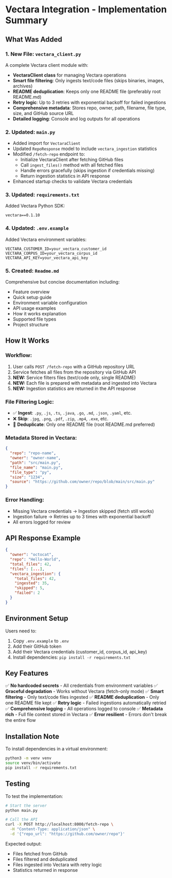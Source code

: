 # Vectara Integration - Implementation Summary

## What Was Added

### 1. **New File: `vectara_client.py`**

A complete Vectara client module with:

- **VectaraClient class** for managing Vectara operations
- **Smart file filtering**: Only ingests text/code files (skips binaries, images, archives)
- **README deduplication**: Keeps only one README file (preferably root README.md)
- **Retry logic**: Up to 3 retries with exponential backoff for failed ingestions
- **Comprehensive metadata**: Stores repo, owner, path, filename, file type, size, and GitHub source URL
- **Detailed logging**: Console and log outputs for all operations

### 2. **Updated: `main.py`**

- Added import for `VectaraClient`
- Updated `RepoResponse` model to include `vectara_ingestion` statistics
- Modified `/fetch-repo` endpoint to:
  - Initialize VectaraClient after fetching GitHub files
  - Call `ingest_files()` method with all fetched files
  - Handle errors gracefully (skips ingestion if credentials missing)
  - Return ingestion statistics in API response
- Enhanced startup checks to validate Vectara credentials

### 3. **Updated: `requirements.txt`**

Added Vectara Python SDK:

```
vectara==0.1.10
```

### 4. **Updated: `.env.example`**

Added Vectara environment variables:

```env
VECTARA_CUSTOMER_ID=your_vectara_customer_id
VECTARA_CORPUS_ID=your_vectara_corpus_id
VECTARA_API_KEY=your_vectara_api_key
```

### 5. **Created: `Readme.md`**

Comprehensive but concise documentation including:

- Feature overview
- Quick setup guide
- Environment variable configuration
- API usage examples
- How it works explanation
- Supported file types
- Project structure

## How It Works

### Workflow:

1. User calls `POST /fetch-repo` with a GitHub repository URL
2. Service fetches all files from the repository via GitHub API
3. **NEW:** Service filters files (text/code only, single README)
4. **NEW:** Each file is prepared with metadata and ingested into Vectara
5. **NEW:** Ingestion statistics are returned in the API response

### File Filtering Logic:

- ✅ **Ingest**: `.py`, `.js`, `.ts`, `.java`, `.go`, `.md`, `.json`, `.yaml`, etc.
- ❌ **Skip**: `.jpg`, `.png`, `.pdf`, `.zip`, `.mp4`, `.exe`, etc.
- 📝 **Deduplicate**: Only one README file (root README.md preferred)

### Metadata Stored in Vectara:

```json
{
  "repo": "repo-name",
  "owner": "owner-name",
  "path": "src/main.py",
  "file_name": "main.py",
  "file_type": "py",
  "size": "1234",
  "source": "https://github.com/owner/repo/blob/main/src/main.py"
}
```

### Error Handling:

- Missing Vectara credentials → Ingestion skipped (fetch still works)
- Ingestion failure → Retries up to 3 times with exponential backoff
- All errors logged for review

## API Response Example

```json
{
  "owner": "octocat",
  "repo": "Hello-World",
  "total_files": 42,
  "files": [...],
  "vectara_ingestion": {
    "total_files": 42,
    "ingested": 35,
    "skipped": 5,
    "failed": 2
  }
}
```

## Environment Setup

Users need to:

1. Copy `.env.example` to `.env`
2. Add their GitHub token
3. Add their Vectara credentials (customer_id, corpus_id, api_key)
4. Install dependencies: `pip install -r requirements.txt`

## Key Features

✅ **No hardcoded secrets** - All credentials from environment variables
✅ **Graceful degradation** - Works without Vectara (fetch-only mode)
✅ **Smart filtering** - Only text/code files ingested
✅ **README deduplication** - Only one README file kept
✅ **Retry logic** - Failed ingestions automatically retried
✅ **Comprehensive logging** - All operations logged to console
✅ **Metadata rich** - Full file context stored in Vectara
✅ **Error resilient** - Errors don't break the entire flow

## Installation Note

To install dependencies in a virtual environment:

```bash
python3 -m venv venv
source venv/bin/activate
pip install -r requirements.txt
```

## Testing

To test the implementation:

```bash
# Start the server
python main.py

# Call the API
curl -X POST http://localhost:8000/fetch-repo \
  -H "Content-Type: application/json" \
  -d '{"repo_url": "https://github.com/owner/repo"}'
```

Expected output:

- Files fetched from GitHub
- Files filtered and deduplicated
- Files ingested into Vectara with retry logic
- Statistics returned in response
